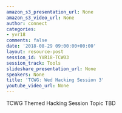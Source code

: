 ```yaml
---
amazon_s3_presentation_url: None
amazon_s3_video_url: None
author: connect
categories:
- yvr18
comments: false
date: '2018-08-29 09:00:00+00:00'
layout: resource-post
session_id: YVR18-TCW03
session_track: Tools
slideshare_presentation_url: None
speakers: None
title: 'TCWG: Wed Hacking Session 3'
youtube_video_url: None
---
```


TCWG Themed Hacking Session Topic TBD